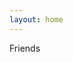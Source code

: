 ```yaml
---
layout: home
---
```

<script setup>
import {
  VPTeamPage,
  VPTeamPageTitle,
  VPTeamMembers
} from 'vitepress/theme'
const members = [
  {
    avatar: 'https://pku-cs-cjw.top/image/头像.jpg',
    name: 'c+v',
    title: 'Friend',
    links: [
      { icon: {
      svg: 

      '<svg xmlns="http://www.w3.org/2000/svg" x="0px" y="0px" width="64" height="64" viewBox="0 0 64 64"><polyline fill="none" stroke="#9c34c2" stroke-linecap="round" stroke-linejoin="round" stroke-miterlimit="10" stroke-width="5" points="48,49 14,31 48,13"></polyline><ellipse cx="32" cy="61" opacity=".3" rx="24.5" ry="3"></ellipse><circle cx="14" cy="31" r="8" fill="#98c900"></circle><path fill="none" stroke="#fff" stroke-linecap="round" stroke-linejoin="round" stroke-miterlimit="10" stroke-width="3" d="M9.5,31c0-2.481,2.019-4.5,4.5-4.5"></path><path fill="#fff" d="M14,23c-4.418,0-8,3.582-8,8c0,1.771,0.583,3.402,1.557,4.728	C9.551,35.07,11,33.214,11,31c0-1.654,1.346-3,3-3c2.214,0,4.071-1.449,4.728-3.443C17.402,23.583,15.771,23,14,23z" opacity=".3"></path><circle cx="48" cy="13" r="8" fill="#98c900"></circle><circle cx="48" cy="49" r="8" fill="#98c900"></circle><path d="M48,57c4.418,0,8-3.582,8-8c0-1.771-0.583-3.402-1.557-4.728C52.449,44.93,51,46.786,51,49	c0,1.654-1.346,3-3,3c-2.214,0-4.071,1.449-4.728,3.443C44.598,56.417,46.229,57,48,57z" opacity=".15"></path></svg>'

}
      , link: 'https://pku-cs-cjw.top/' }
    ]
  }
]

</script>

<VPTeamPage>
  <VPTeamPageTitle>
    Friends
  </VPTeamPageTitle>
  <VPTeamMembers :members="members" />
</VPTeamPage>
